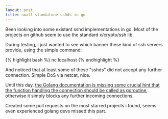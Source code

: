 ```yaml
---
layout: post
title: small standalone sshds in go
---
```


Been looking into some existant sshd implementations in go. Most of the
projects on github seem to use the standard x/crypto/ssh lib.

During testing, i just wanted to see which banner these kind of ssh servers
provide, using the simple command:

{% highlight bash %}
 nc localhost <port>
{% endhighlight %}

And noticed that at least some of these "sshds" did not accept any further
connection. Simple DoS via netcat, nice.

Until this day, [the Golang documentation is missing some crucial hint that the
function handling the connection should be called as
goroutine](https://github.com/golang/go/issues/43521), otherwise it simply
blocks any further incoming connections.

Created some pull requests on the most starred projects i found, seems even
experienced golang devs missed this part.
